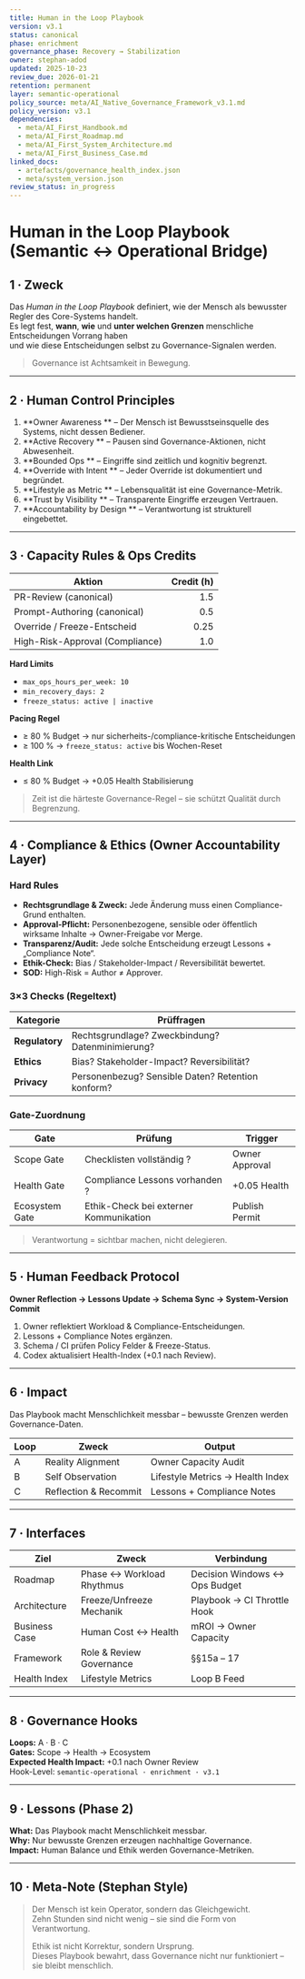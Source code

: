 ```yaml
---
title: Human in the Loop Playbook
version: v3.1
status: canonical
phase: enrichment
governance_phase: Recovery → Stabilization
owner: stephan-adod
updated: 2025-10-23
review_due: 2026-01-21
retention: permanent
layer: semantic-operational
policy_source: meta/AI_Native_Governance_Framework_v3.1.md
policy_version: v3.1
dependencies:
  - meta/AI_First_Handbook.md
  - meta/AI_First_Roadmap.md
  - meta/AI_First_System_Architecture.md
  - meta/AI_First_Business_Case.md
linked_docs:
  - artefacts/governance_health_index.json
  - meta/system_version.json
review_status: in_progress
---
```


# Human in the Loop Playbook (Semantic ↔ Operational Bridge)

## 1 · Zweck
Das *Human in the Loop Playbook* definiert, wie der Mensch als bewusster Regler des Core-Systems handelt.  
Es legt fest, **wann**, **wie** und **unter welchen Grenzen** menschliche Entscheidungen Vorrang haben  
und wie diese Entscheidungen selbst zu Governance-Signalen werden.

> Governance ist Achtsamkeit in Bewegung.

---

## 2 · Human Control Principles
1. **Owner Awareness ** – Der Mensch ist Bewusstseinsquelle des Systems, nicht dessen Bediener.  
2. **Active Recovery ** – Pausen sind Governance-Aktionen, nicht Abwesenheit.  
3. **Bounded Ops ** – Eingriffe sind zeitlich und kognitiv begrenzt.  
4. **Override with Intent ** – Jeder Override ist dokumentiert und begründet.  
5. **Lifestyle as Metric ** – Lebensqualität ist eine Governance-Metrik.  
6. **Trust by Visibility ** – Transparente Eingriffe erzeugen Vertrauen.  
7. **Accountability by Design ** – Verantwortung ist strukturell eingebettet.

---

## 3 · Capacity Rules & Ops Credits
| Aktion | Credit (h) |
|---------|-----------:|
| PR-Review (canonical) | 1.5 |
| Prompt-Authoring (canonical) | 0.5 |
| Override / Freeze-Entscheid | 0.25 |
| High-Risk-Approval (Compliance) | 1.0 |

**Hard Limits**
- `max_ops_hours_per_week: 10`
- `min_recovery_days: 2`
- `freeze_status: active | inactive`

**Pacing Regel**
- ≥ 80 % Budget → nur sicherheits-/compliance-kritische Entscheidungen  
- ≥ 100 % → `freeze_status: active` bis Wochen-Reset  

**Health Link**
- ≤ 80 % Budget → +0.05 Health Stabilisierung  

> Zeit ist die härteste Governance-Regel – sie schützt Qualität durch Begrenzung.

---

## 4 · Compliance & Ethics (Owner Accountability Layer)

### Hard Rules
- **Rechtsgrundlage & Zweck:** Jede Änderung muss einen Compliance-Grund enthalten.  
- **Approval-Pflicht:** Personenbezogene, sensible oder öffentlich wirksame Inhalte → Owner-Freigabe vor Merge.  
- **Transparenz/Audit:** Jede solche Entscheidung erzeugt Lessons + „Compliance Note“.  
- **Ethik-Check:** Bias / Stakeholder-Impact / Reversibilität bewertet.  
- **SOD:** High-Risk = Author ≠ Approver.  

### 3×3 Checks (Regeltext)
| Kategorie | Prüffragen |
|------------|-------------|
| **Regulatory** | Rechtsgrundlage? Zweckbindung? Datenminimierung? |
| **Ethics** | Bias? Stakeholder-Impact? Reversibilität? |
| **Privacy** | Personenbezug? Sensible Daten? Retention konform? |

### Gate-Zuordnung
| Gate | Prüfung | Trigger |
|------|----------|---------|
| Scope Gate | Checklisten vollständig ? | Owner Approval |
| Health Gate | Compliance Lessons vorhanden ? | +0.05 Health |
| Ecosystem Gate | Ethik-Check bei externer Kommunikation | Publish Permit |

> Verantwortung = sichtbar machen, nicht delegieren.

---

## 5 · Human Feedback Protocol
**Owner Reflection → Lessons Update → Schema Sync → System-Version Commit**

1. Owner reflektiert Workload & Compliance-Entscheidungen.  
2. Lessons + Compliance Notes ergänzen.  
3. Schema / CI prüfen Policy Felder & Freeze-Status.  
4. Codex aktualisiert Health-Index (+0.1 nach Review).

---

## 6 · Impact
Das Playbook macht Menschlichkeit messbar – bewusste Grenzen werden Governance-Daten.

| Loop | Zweck | Output |
|------|--------|---------|
| A | Reality Alignment | Owner Capacity Audit |
| B | Self Observation | Lifestyle Metrics → Health Index |
| C | Reflection & Recommit | Lessons + Compliance Notes |

---

## 7 · Interfaces
| Ziel | Zweck | Verbindung |
|------|--------|------------|
| Roadmap | Phase ↔ Workload Rhythmus | Decision Windows ↔ Ops Budget |
| Architecture | Freeze/Unfreeze Mechanik | Playbook → CI Throttle Hook |
| Business Case | Human Cost ↔ Health | mROI → Owner Capacity |
| Framework | Role & Review Governance | §§15a – 17 |
| Health Index | Lifestyle Metrics | Loop B Feed |

---

## 8 · Governance Hooks
**Loops:** A · B · C  
**Gates:** Scope → Health → Ecosystem  
**Expected Health Impact:** +0.1 nach Owner Review  
Hook-Level: `semantic-operational · enrichment · v3.1`

---

## 9 · Lessons (Phase 2)
**What:** Das Playbook macht Menschlichkeit messbar.  
**Why:** Nur bewusste Grenzen erzeugen nachhaltige Governance.  
**Impact:** Human Balance und Ethik werden Governance-Metriken.

---

## 10 · Meta-Note (Stephan Style)
> Der Mensch ist kein Operator, sondern das Gleichgewicht.  
> Zehn Stunden sind nicht wenig – sie sind die Form von Verantwortung.  
>  
> Ethik ist nicht Korrektur, sondern Ursprung.  
> Dieses Playbook bewahrt, dass Governance nicht nur funktioniert – sie bleibt menschlich.
